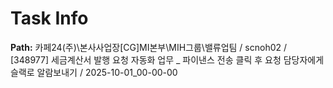 # Task Info

**Path:** 카페24(주)\본사사업장\[CG]MI본부\MIH그룹\밸류업팀 / scnoh02 / [348977] 세금계산서 발행 요청 자동화 업무 _ 파이낸스 전송 클릭 후 요청 담당자에게 슬랙로 알람보내기 / 2025-10-01_00-00-00

